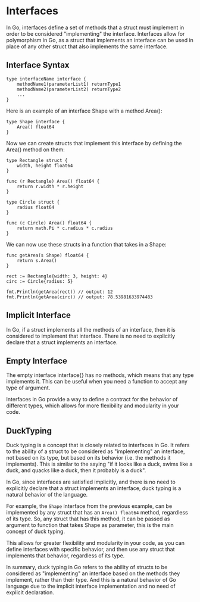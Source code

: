 # Interfaces
In Go, interfaces define a set of methods that a struct must implement in order to be considered "implementing" the interface. Interfaces allow for polymorphism in Go, as a struct that implements an interface can be used in place of any other struct that also implements the same interface.

## Interface Syntax
```golang
type interfaceName interface {
    methodName1(parameterList1) returnType1
    methodName2(parameterList2) returnType2
    ...
}
```
Here is an example of an interface Shape with a method Area():

```golang
type Shape interface {
    Area() float64
}
```
Now we can create structs that implement this interface by defining the Area() method on them:

```golang
type Rectangle struct {
    width, height float64
}

func (r Rectangle) Area() float64 {
    return r.width * r.height
}

type Circle struct {
    radius float64
}

func (c Circle) Area() float64 {
    return math.Pi * c.radius * c.radius
}
```
We can now use these structs in a function that takes in a Shape:

```golang
func getArea(s Shape) float64 {
    return s.Area()
}

rect := Rectangle{width: 3, height: 4}
circ := Circle{radius: 5}

fmt.Println(getArea(rect)) // output: 12
fmt.Println(getArea(circ)) // output: 78.53981633974483
```
## Implicit Interface
In Go, if a struct implements all the methods of an interface, then it is considered to implement that interface. There is no need to explicitly declare that a struct implements an interface.

## Empty Interface
The empty interface interface{} has no methods, which means that any type implements it. This can be useful when you need a function to accept any type of argument.

Interfaces in Go provide a way to define a contract for the behavior of different types, which allows for more flexibility and modularity in your code.

## DuckTyping
Duck typing is a concept that is closely related to interfaces in Go. It refers to the ability of a struct to be considered as "implementing" an interface, not based on its type, but based on its behavior (i.e. the methods it implements). This is similar to the saying "if it looks like a duck, swims like a duck, and quacks like a duck, then it probably is a duck".

In Go, since interfaces are satisfied implicitly, and there is no need to explicitly declare that a struct implements an interface, duck typing is a natural behavior of the language.

For example, the `Shape` interface from the previous example, can be implemented by any struct that has an `Area() float64` method, regardless of its type. So, any struct that has this method, it can be passed as argument to function that takes Shape as parameter, this is the main concept of duck typing.

This allows for greater flexibility and modularity in your code, as you can define interfaces with specific behavior, and then use any struct that implements that behavior, regardless of its type.

In summary, duck typing in Go refers to the ability of structs to be considered as "implementing" an interface based on the methods they implement, rather than their type. And this is a natural behavior of Go language due to the implicit interface implementation and no need of explicit declaration.